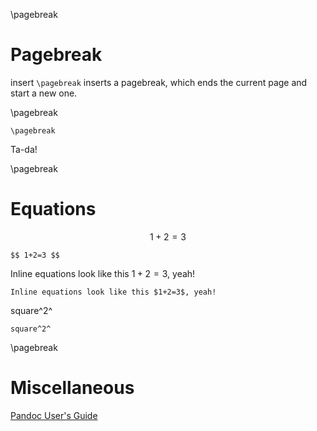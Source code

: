 <!-- pandoc pdf -->

\pagebreak

Pagebreak <!-- {{{1 -->
=========
insert `\pagebreak` inserts a pagebreak, which ends the current page and start a new one.

\pagebreak

    \pagebreak

Ta-da!

\pagebreak

Equations <!-- {{{1 -->
=========
$$ 1+2=3 $$

    $$ 1+2=3 $$

Inline equations look like this $1+2=3$, yeah!

    Inline equations look like this $1+2=3$, yeah!

square^2^

    square^2^

\pagebreak

Miscellaneous <!-- {{{1 -->
=============
[Pandoc User's Guide](http://pandoc.org/README.html)
